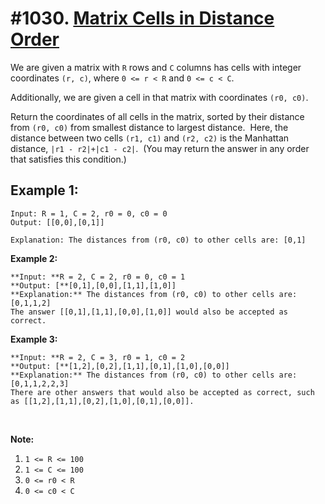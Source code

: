 # #1030. [Matrix Cells in Distance Order](https://leetcode.com/problems/matrix-cells-in-distance-order/description/)

We are given a matrix with `R` rows and `C` columns has cells with integer coordinates `(r, c)`, where `0 <= r < R` and `0 <= c < C`.

Additionally, we are given a cell in that matrix with coordinates `(r0, c0)`.

Return the coordinates of all cells in the matrix, sorted by their distance from `(r0, c0)` from smallest distance to largest distance.  Here, the distance between two cells `(r1, c1)` and `(r2, c2)` is the Manhattan distance, `|r1 - r2|+|c1 - c2|`.  (You may return the answer in any order that satisfies this condition.)

## Example 1:

  ```pseudo
  Input: R = 1, C = 2, r0 = 0, c0 = 0
  Output: [[0,0],[0,1]]

  Explanation: The distances from (r0, c0) to other cells are: [0,1]
  ```

**Example 2:**



    **Input: **R = 2, C = 2, r0 = 0, c0 = 1
    **Output: [**[0,1],[0,0],[1,1],[1,0]]
    **Explanation:** The distances from (r0, c0) to other cells are: [0,1,1,2]
    The answer [[0,1],[1,1],[0,0],[1,0]] would also be accepted as correct.


**Example 3:**



    **Input: **R = 2, C = 3, r0 = 1, c0 = 2
    **Output: [**[1,2],[0,2],[1,1],[0,1],[1,0],[0,0]]
    **Explanation:** The distances from (r0, c0) to other cells are: [0,1,1,2,2,3]
    There are other answers that would also be accepted as correct, such as [[1,2],[1,1],[0,2],[1,0],[0,1],[0,0]].


 

**Note:**

1. `1 <= R <= 100`
2. `1 <= C <= 100`
3. `0 <= r0 < R`
4. `0 <= c0 < C`
